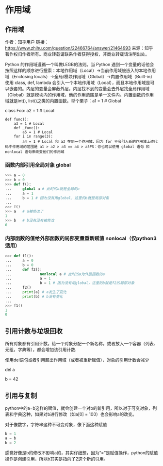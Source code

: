 # 作用域

## 作用域

作者：知乎用户
链接：https://www.zhihu.com/question/22466764/answer/21464993
来源：知乎
著作权归作者所有。商业转载请联系作者获得授权，非商业转载请注明出处。

Python 的作用域遵循一个叫做LEGB的法则。当 Python 遇到一个变量的话他会按照这样的顺序进行搜索：本地作用域（Local）→当前作用域被嵌入的本地作用域（Enclosing locals）→全局/模块作用域（Global）→内置作用域（Built-in）使用 class, def, lambda 会引入一个本地作用域（Local），而且本地作用域是可以嵌套的。内层的变量会屏蔽外层，内层找不到的变量会去外层找全局作用域（Global）就是模块内的作用域，他的作用范围是单一文件内。内置函数的作用域就是int(), list()之类的内置函数。举个栗子：a1 = 1 # Global

class Foo:
    a2 = 1 # Local

    def func():
        a3 = 1 # Local
        def _func():
            a5 = 1 # Local
        for i in range(3):
            a4 = 1 # Local 和 a3 在同一个作用域，因为 for 不会引入新的作用域上述代码中作用域的范围是 a1 > a2 > a3 == a4 > a5PS：你也可以使用 global 语句 和 nonlocal 语句来改变他们的作用域

### 函数内部引用全局对象 global

```python
>>> a = 0
>>> b = 0
>>> def f():
...     global a # 此时的a就是全局的a
...     a = 1
...     b = 1 # 因为没有用global，这里的b就是局部对象
... 
>>> f()
>>> a   # a被修改了
1
>>> b   # b没有没有被修改
0
```

### 内部函数的值给外部函数的局部变量重新赋值 nonlocal（仅python3适用）

```python
>>> def f1():
...     a = 0
...     b = 0
...     def f2():
...             nonlocal a # 此时的a为外层函数的a
...             a = 1
...             b = 1 # 因为没有用global，这里的b就是f2的局部对象
...     f2()
...     print(a) # a发生了变化
...     print(b) # b没有变化
... 
>>> f1()
1
0
```

## 引用计数与垃圾回收

所有对象都有引用计数。给一个对象分配一个新名称，或者放入一个容器（列表、元组，字典等），都会增加该引用计数.

使用del语句或者引用超出作用域（或者被重新赋值），对象的引用计数会减少

del a

b = 42

## 引用与复制

python中的a=b这样的赋值，就会创建一个对b的新引用，所以对于可变对象，列表和字典这种，如果对b进行修改（如a[0] = 100）也会影响a的改变。

对于像数字，字符串这种不可变对象，像下面这种赋值

```python
b = 1
a = b
b = 2
```

感觉好像是b的修改不影响a的，其实仔细想，因为“=”是赋值操作，python的赋值操作是创建引用，所以b其实是指向了2这个新的引用。

